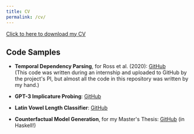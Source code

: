 ```yaml
---
title: CV
permalink: /cv/
---
```


[Click to here to download my CV](/assets/CV_2.1_online.pdf)

## Code Samples

* **Temporal Dependency Parsing**, for Ross et al. (2020): [GitHub](https://github.com/bnmin/tdp_ranking)   
(This code was written during an internship and uploaded to GitHub by the project's PI, but almost all the code in this repository was written by my hand.)

* **GPT-3 Implicature Probing**: [GitHub](https://github.com/rossh2/gpt3-implicature-probing)

* **Latin Vowel Length Classifier**: [GitHub](https://github.com/rossh2/latin-vowel-length)

* **Counterfactual Model Generation**, for my Master's Thesis: [GitHub](https://github.com/rossh2/counterfactual-model-generation) (in Haskell!)
